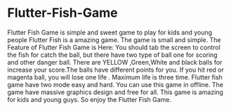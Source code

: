 # Flutter-Fish-Game
Flutter Fish Game is simple and sweet game to play for kids and young people Flutter Fish is a amazing game.  The game is small and simple. The Feature of Flutter Fish Game is Here: You should tab the screen to control the fish for catch the ball, but there have two type of ball one for scoring and other danger ball.  There are YELLOW ,Green,White and black balls for increase your score.The balls have different points for you. If you hit red or magenta ball, you will lose one life . Maximum life is three time.  Flutter fish game have two mode easy and hard. You can use this game in offline. The game have massive graphics design and free for all. This game is amazing for kids and young guys. So enjoy the Flutter Fish Game.

